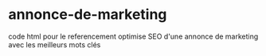 # annonce-de-marketing
code html pour le referencement optimise SEO d'une annonce de marketing avec les meilleurs mots clés
